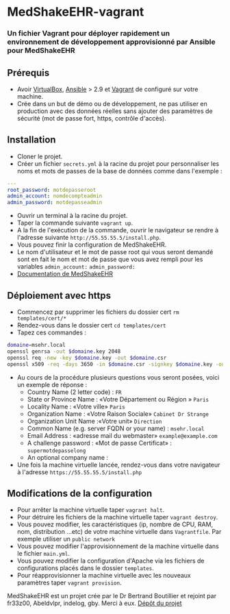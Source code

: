 # MedShakeEHR-vagrant
### Un fichier Vagrant pour déployer rapidement un environnement de développement approvisionné par Ansible pour MedShakeEHR 

## Prérequis
- Avoir [VirtualBox](https://www.virtualbox.org/wiki/Downloads), [Ansible](https://docs.ansible.com/ansible/latest/installation_guide/intro_installation.html) > 2.9 et [Vagrant](https://www.vagrantup.com/docs/installation) de configuré sur votre machine.
- Crée dans un but de démo ou de développement, ne pas utiliser en production avec des données réelles sans ajouter des paramètres de sécurité (mot de passe fort, https, contrôle d'accès).

## Installation 
- Cloner le projet.
- Créer un fichier `secrets.yml` à la racine du projet pour personnaliser les noms et mots de passes de la base de données comme dans l'exemple :

```yml
---
root_password: motdepasseroot
admin_account: nomdecompteadmin
admin_password: motdepasseadmin
```

- Ouvrir un terminal à la racine du projet.
- Taper la commande suivante `vagrant up`.
- A la fin de l'exécution de la commande, ouvrir le navigateur se rendre à l'adresse suivante `http://55.55.55.5/install.php`.
- Vous pouvez finir la configuration de MedShakeEHR.
- Le nom d'utilisateur et le mot de passe root qui vous seront demandé sont en fait le nom et mot de passe que vous avez rempli pour les variables `admin_account:` `admin_password:`
- [Documentation de MedShakeEHR](https://www.logiciel-cabinet-medical.fr/documentation-technique/)

## Déploiement avec https
- Commencez par supprimer les fichiers du dossier cert `rm templates/cert/*`
- Rendez-vous dans le dossier cert `cd templates/cert`
- Tapez ces commandes :
```bash
domaine=msehr.local
openssl genrsa -out $domaine.key 2048
openssl req -new -key $domaine.key -out $domaine.csr
openssl x509 -req -days 3650 -in $domaine.csr -signkey $domaine.key -out $domaine.crt
```

- Au cours de la procédure plusieurs questions vous seront posées, voici un exemple de réponse :
    - Country Name (2 letter code) : `FR`
    - State or Province Name : «Votre Département ou Région » `Paris`
    - Locality Name : «Votre ville» `Paris`
    - Organization Name : «Votre Raison Sociale» `Cabinet Dr Strange`
    - Organization Unit Name :«Votre unit» `Direction`
    - Common Name (e.g. server FQDN or your name) : `msehr.local`
    - Email Address : «adresse mail du webmaster» `example@example.com`
    - A challenge password : «Mot de passe Certificat» : `supermotdepasselong`
    - An optional company name : 
- Une fois la machine virtuelle lancée, rendez-vous dans votre navigateur à l'adresse `https://55.55.55.5/install.php`

## Modifications de la configuration
- Pour arrêter la machine virtuelle taper `vagrant halt`.
- Pour détruire les fichiers de la machine virtuelle taper `vagrant destroy`.
- Vous pouvez modifier, les caractéristiques (ip, nombre de CPU, RAM, nom, distribution ...etc) de votre machine virtuelle dans `Vagrantfile`. Par exemple utiliser un `public network`
- Vous pouvez modifier l'approvisionnement de la machine virtuelle dans le fichier `main.yml`.
- Vous pouvez modifier la configuration d'Apache via les fichiers de configurations placés dans le dossier `templates`.
- Pour réapprovisionner la machine virtuelle avec les nouveaux paramètres taper `vagrant provision`.

MedShakeEHR est un projet crée par le Dr Bertrand Boutillier et rejoint par fr33z00, Abeldvlpr, indelog, gby. Merci à eux. [Dépôt du projet](https://github.com/MedShake/MedShakeEHR-base)